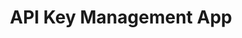 ---
title: "API Key Management App"
draft: false
image: "api-keys-app.png"
alt: "API Key Management App"
link1: "/work/api-keys-app/"
link2: "/work/api-keys-app/"
weight: 6
---